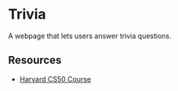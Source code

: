 # Trivia

A webpage that lets users answer trivia questions.

## Resources

- [Harvard CS50 Course](https://cs50.harvard.edu)
